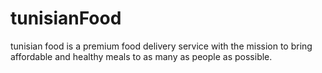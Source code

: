 # tunisianFood
tunisian food is a premium food delivery service with the mission to bring affordable and healthy meals to as many as people as possible.
